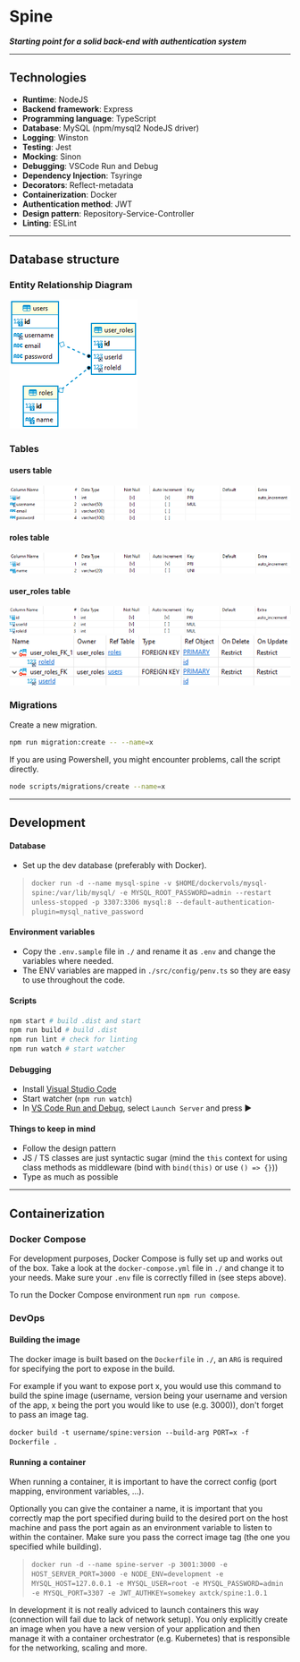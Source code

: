 # Spine

***Starting point for a solid back-end with authentication system***

---

## Technologies

- **Runtime**: NodeJS
- **Backend framework**: Express
- **Programming language**: TypeScript
- **Database**: MySQL (npm/mysql2 NodeJS driver)
- **Logging**: Winston
- **Testing**: Jest
- **Mocking**: Sinon
- **Debugging**: VSCode Run and Debug
- **Dependency Injection**: Tsyringe
- **Decorators**: Reflect-metadata
- **Containerization**: Docker
- **Authentication method**: JWT
- **Design pattern**: Repository-Service-Controller
- **Linting**: ESLint

---

## Database structure

### Entity Relationship Diagram

![Entity Relationship Diagram](screenshots/entities.PNG)

### Tables

#### users table
![users](screenshots/users_columns.PNG)

#### roles table
![roles](screenshots/roles_columns.PNG)

#### user_roles table
![user_roles](screenshots/user_roles_columns.PNG)
![user_roles_fks](screenshots/user_roles_fks.PNG)

### Migrations

Create a new migration.

```bash
npm run migration:create -- --name=x
```

If you are using Powershell, you might encounter problems, call the script directly.

```bash
node scripts/migrations/create --name=x
```

---

## Development

#### Database
* Set up the dev database (preferably with Docker).
> ```docker run -d --name mysql-spine -v $HOME/dockervols/mysql-spine:/var/lib/mysql/ -e MYSQL_ROOT_PASSWORD=admin --restart unless-stopped -p 3307:3306 mysql:8 --default-authentication-plugin=mysql_native_password```

#### Environment variables
* Copy the `.env.sample` file in `./` and rename it as `.env` and change the variables where needed. 
* The ENV variables are mapped in `./src/config/penv.ts` so they are easy to use throughout the code.

#### Scripts

```bash
npm start # build .dist and start
npm run build # build .dist
npm run lint # check for linting
npm run watch # start watcher
```

#### Debugging
* Install [Visual Studio Code](https://code.visualstudio.com/)
* Start watcher (`npm run watch`)
* In [VS Code Run and Debug](https://code.visualstudio.com/docs/editor/debugging), select `Launch Server` and press ▶️

#### Things to keep in mind
* Follow the design pattern
* JS / TS classes are just syntactic sugar (mind the `this` context for using class methods as middleware (bind with `bind(this)` or use `() => {}`))
* Type as much as possible

---

## Containerization

### Docker Compose

For development purposes, Docker Compose is fully set up and works out of the box. Take a look at the `docker-compose.yml` file in `./` and change it to your needs. Make sure your `.env` file is correctly filled in (see steps above).

To run the Docker Compose environment run `npm run compose`.

### DevOps

#### Building the image

The docker image is built based on the `Dockerfile` in `./`, an `ARG` is required for specifying the port to expose in the build.

For example if you want to expose port x, you would use this command to build the spine image (username, version being your username and version of the app, x being the port you would like to use (e.g. 3000)), don't forget to pass an image tag.

`docker build -t username/spine:version --build-arg PORT=x -f Dockerfile .`

#### Running a container

When running a container, it is important to have the correct config (port mapping, environment variables, ...).

Optionally you can give the container a name, it is important that you correctly map the port specified during build to the desired port on the host machine and pass the port again as an environment variable to listen to within the container. Make sure you pass the correct image tag (the one you specified while building).

>```docker run -d --name spine-server -p 3001:3000 -e HOST_SERVER_PORT=3000 -e NODE_ENV=development -e MYSQL_HOST=127.0.0.1 -e MYSQL_USER=root -e MYSQL_PASSWORD=admin -e MYSQL_PORT=3307 -e JWT_AUTHKEY=somekey axtck/spine:1.0.1```

In development it is not really adviced to launch containers this way (connection will fail due to lack of network setup). You only explicitly create an image when you have a new version of your application and then manage it with a container orchestrator (e.g. Kubernetes) that is responsible for the networking, scaling and more.
